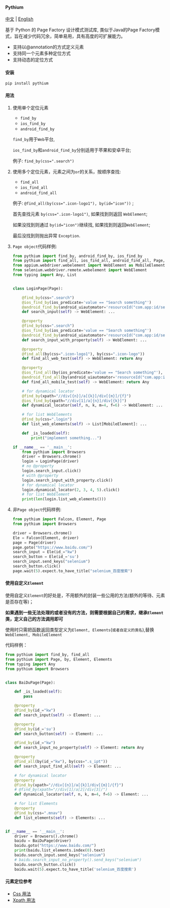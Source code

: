<!-- README.zh.md -->
#### Pythium 
[中文](README.md) | [English](README.en.md)

基于 Python 的 Page Factory 设计模式测试库, 类似于Java的Page Factory模式，旨在减少代码冗余，简单易用，具有高度的可扩展能力。

- 支持以@annotation的方式定义元素
- 支持同一个元素多种定位方式
- 支持动态的定位方式

#### 安装

`pip install pythium`

#### 用法

1. 使用单个定位元素
   - `find_by`
   - `ios_find_by`
   - `android_find_by`
   
   `find_by`用于`Web`平台, 

   `ios_find_by`和`android_find_by`分别适用于苹果和安卓平台;

   例子: `find_by(css=".search")`

2. 使用多个定位元素，元素之间为`or`的关系，按顺序查找:
   - `find_all`
   - `ios_find_all`
   - `android_find_all`
   
   例子: `@find_all(by(css=".icon-logo1"), by(id="icon"))` ;

   首先查找元素 `by(css=".icon-logo1")`, 如果找到则返回 `WebElement`;

   如果没找到则通过 `by(id="icon")`继续找, 如果找到则返回`WebElement`;

   最后没找到则抛出异常 `Exception`.

3. `Page object`代码样例:
    ```python
    from pythium import find_by, android_find_by, ios_find_by
    from pythium import find_all, ios_find_all, android_find_all, Page, by
    from appium.webdriver.webelement import WebElement as MobileElement
    from selenium.webdriver.remote.webelement import WebElement
    from typing import Any, List
    
    
    class LoginPage(Page):
    
        @find_by(css=".search")
        @ios_find_by(ios_predicate='value == "Search something"')
        @android_find_by(android_uiautomator='resourceId("com.app:id/search_txtbox")')
        def search_input(self) -> WebElement: ...
    
        @property
        @find_by(css=".search")
        @ios_find_by(ios_predicate='value == "Search something"')
        @android_find_by(android_uiautomator='resourceId("com.app:id/search_txtbox")')
        def search_input_with_property(self) -> WebElement: ...
    
        @property
        @find_all(by(css=".icon-logo1"), by(css=".icon-logo"))
        def find_all_web_test(self) -> WebElement: return Any
    
        @property
        @ios_find_all(by(ios_predicate='value == "Search something"'), by(ios_predicate='value == "Search result"'))
        @android_find_all(by(android_uiautomator='resourceId("com.app:id/search_txtbox")'), by(android_uiautomator='resourceId("com.app:id/search_txtbox")'))
        def find_all_mobile_test(self) -> WebElement: return Any
    
        # for dynamical locator
        @find_by(xpath="//div[{n}]/a[{k}]/div[{m}]/{f}")
        @ios_find_by(xpath="//div[1]/a[{n}]/div[{k}]")
        def dynamical_locator(self, n, k, m=4, f=6) -> WebElement: ...
    
        # for list WebElements
        @find_by(css=".login")
        def list_web_elements(self) -> List[MobileElement]: ...
    
        def _is_loaded(self):
            print("implement something...")
    
    if __name__ == '__main__':
        from pythium import Browsers
        driver = Browsers.chrome()
        login = LoginPage(driver)
        # no @property
        login.search_input.click()
        # with @property
        login.search_input_with_property.click()
        # for dynamical locator
        login.dynamical_locator(2, 3, 4, 5).click()
        # for list WebElement
        print(len(login.list_web_elements()))
    ```
4. 非`Page object`代码样例:
    ```python
    from pythium import Falcon, Element, Page
    from pythium import Browsers

    driver = Browsers.chrome()
    Ele = Falcon(Element, driver)
    page = Page(driver)
    page.goto("https://www.baidu.com/")
    search_input = Ele(id_="kw")
    search_button = Ele(id_='su')
    search_input.send_keys("selenium")
    search_button.click()
    page.wait(5).expect.to_have_title("selenium_百度搜索")
    ```

#### 使用自定义`Element`
   使用自定义`Element`的好处是，不用额外的封装一些公用的方法(额外的等待、元素是否存在等)；

   **如果遇到一些无法处理的或者没有的方法，则需要根据自己的需求，继承`Element`类，定义自己的方法调用即可**

   使用时只需把函数返回类型定义为`Element, Elements`(`或者自定义的类名`),替换`WebElement, MobileElement`
   
   代码样例：

   ```python
   from pythium import find_by, find_all
   from pythium import Page, by, Element, Elements
   from typing import Any
   from pythium import Browsers


   class BaiDuPage(Page):
   
       def _is_loaded(self):
           pass
   
       @property
       @find_by(id_="kw")
       def search_input(self) -> Element: ...
   
       @property
       @find_by(id_='su')
       def search_button(self) -> Element: ...
   
       @find_by(id_="kw")
       def search_input_no_property(self) -> Element: return Any
   
       @property
       @find_all(by(id_="kw"), by(css=".s_ipt"))
       def search_input_find_all(self) -> Element: ...
   
       # for dynamical locator
       @property
       @find_by(xpath="//div[{n}]/a[{k}]/div[{m}]/{f}")
       # @find_by(xpath="//div[1]/a[2]/div[3]/")
       def dynamical_locator(self, n, k, m=4, f=6) -> Element: ...
   
       # for list Elements
       @property
       @find_by(css=".mnav")
       def list_elements(self) -> Elements: ...
   
   
   if __name__ == '__main__':
       driver = Browsers().chrome()
       baidu = BaiDuPage(driver)
       baidu.goto("https://www.baidu.com/")
       print(baidu.list_elements.index(0).text)
       baidu.search_input.send_keys("selenium")
       # baidu.search_input_no_property().send_keys("selenium")
       baidu.search_button.click()
       baidu.wait(5).expect.to_have_title('selenium_百度搜索')
   ```

#### 元素定位参考

- [Css 用法](./docs/locator%20cheat%20sheet/Css%20cheat%20sheet.md)
- [Xpath 用法](./docs/locator%20cheat%20sheet/Xpath%20cheat%20sheet.md)